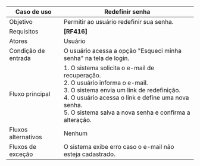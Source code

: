 | Caso de uso       | Redefinir senha                                    |
|-------------------|----------------------------------------------------|
| Objetivo          | Permitir ao usuário redefinir sua senha.           |
| Requisitos        | **[RF416]**                                        |
| Atores            | Usuário                                            |
| Condição de entrada | O usuário acessa a opção "Esqueci minha senha" na tela de login. |
| Fluxo principal   | 1. O sistema solicita o e-mail de recuperação.<br>2. O usuário informa o e-mail.<br>3. O sistema envia um link de redefinição.<br>4. O usuário acessa o link e define uma nova senha.<br>5. O sistema salva a nova senha e confirma a alteração. |
| Fluxos alternativos | Nenhum                                           |
| Fluxos de exceção | O sistema exibe erro caso o e-mail não esteja cadastrado. |
